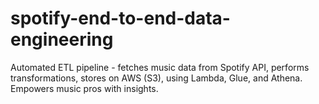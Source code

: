 # spotify-end-to-end-data-engineering
Automated ETL pipeline - fetches music data from Spotify API, performs transformations, stores on AWS (S3), using Lambda, Glue, and Athena. Empowers music pros with insights.

